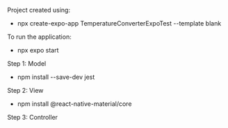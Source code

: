 Project created using:
- npx create-expo-app TemperatureConverterExpoTest --template blank

To run the application:
- npx expo start

Step 1: Model
- npm install --save-dev jest

Step 2: View
- npm install @react-native-material/core

Step 3: Controller
